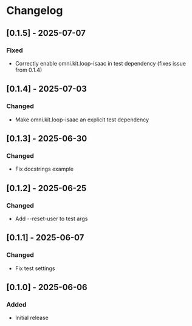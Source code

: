# Changelog
## [0.1.5] - 2025-07-07
### Fixed
- Correctly enable omni.kit.loop-isaac in test dependency (fixes issue from 0.1.4)

## [0.1.4] - 2025-07-03
### Changed
- Make omni.kit.loop-isaac an explicit test dependency

## [0.1.3] - 2025-06-30
### Changed
- Fix docstrings example

## [0.1.2] - 2025-06-25
### Changed
- Add --reset-user to test args

## [0.1.1] - 2025-06-07
### Changed
- Fix test settings

## [0.1.0] - 2025-06-06
### Added
- Initial release
